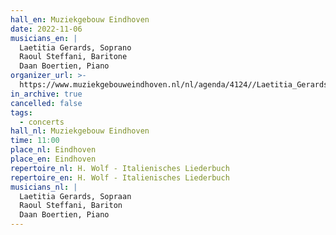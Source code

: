 ```yaml
---
hall_en: Muziekgebouw Eindhoven
date: 2022-11-06
musicians_en: |
  Laetitia Gerards, Soprano
  Raoul Steffani, Baritone
  Daan Boertien, Piano
organizer_url: >-
  https://www.muziekgebouweindhoven.nl/nl/agenda/4124//Laetitia_Gerards_Raoul_Steffani_Daan_Boertien
in_archive: true
cancelled: false
tags:
  - concerts
hall_nl: Muziekgebouw Eindhoven
time: 11:00
place_nl: Eindhoven
place_en: Eindhoven
repertoire_nl: H. Wolf - Italienisches Liederbuch
repertoire_en: H. Wolf - Italienisches Liederbuch
musicians_nl: |
  Laetitia Gerards, Sopraan
  Raoul Steffani, Bariton
  Daan Boertien, Piano
---
```


